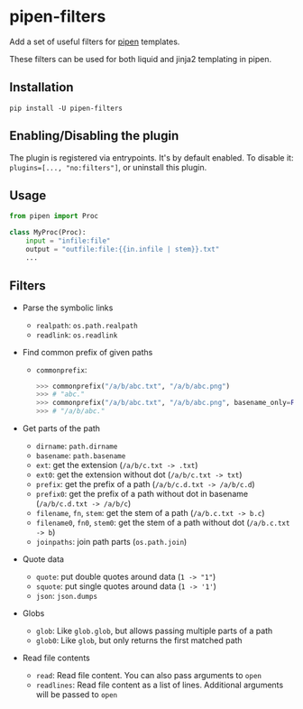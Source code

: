# pipen-filters

Add a set of useful filters for [pipen][1] templates.

These filters can be used for both liquid and jinja2 templating in pipen.

## Installation

```
pip install -U pipen-filters
```

## Enabling/Disabling the plugin

The plugin is registered via entrypoints. It's by default enabled. To disable it:
`plugins=[..., "no:filters"]`, or uninstall this plugin.

## Usage

```python
from pipen import Proc

class MyProc(Proc):
    input = "infile:file"
    output = "outfile:file:{{in.infile | stem}}.txt"
    ...
```

## Filters

- Parse the symbolic links

    - `realpath`: `os.path.realpath`
    - `readlink`: `os.readlink`

- Find common prefix of given paths

    - `commonprefix`:

        ```python
        >>> commonprefix("/a/b/abc.txt", "/a/b/abc.png")
        >>> # "abc."
        >>> commonprefix("/a/b/abc.txt", "/a/b/abc.png", basename_only=False)
        >>> # "/a/b/abc."
        ```

- Get parts of the path

    - `dirname`: `path.dirname`
    - `basename`: `path.basename`
    - `ext`: get the extension (`/a/b/c.txt -> .txt`)
    - `ext0`: get the extension without dot (`/a/b/c.txt -> txt`)
    - `prefix`: get the prefix of a path (`/a/b/c.d.txt -> /a/b/c.d`)
    - `prefix0`: get the prefix of a path without dot in basename (`/a/b/c.d.txt -> /a/b/c`)
    - `filename`, `fn`, `stem`: get the stem of a path (`/a/b.c.txt -> b.c`)
    - `filename0`, `fn0`, `stem0`: get the stem of a path without dot (`/a/b.c.txt -> b`)
    - `joinpaths`: join path parts (`os.path.join`)

- Quote data

    - `quote`: put double quotes around data (`1 -> "1"`)
    - `squote`: put single quotes around data (`1 -> '1'`)
    - `json`: `json.dumps`

- Globs

    - `glob`: Like `glob.glob`, but allows passing multiple parts of a path
    - `glob0`: Like `glob`, but only returns the first matched path

- Read file contents

    - `read`: Read file content. You can also pass arguments to `open`
    - `readlines`: Read file content as a list of lines. Additional arguments will be passed to `open`


[1]: https://github.com/pwwang/pipen
